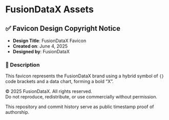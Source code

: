 # FusionDataX Assets

## ✅ Favicon Design Copyright Notice

- **Design Title**: FusionDataX Favicon
- **Created on**: June 4, 2025
- **Designed by**: FusionDataX

### 🎨 Description
This favicon represents the FusionDataX brand using a hybrid symbol of `{}` code brackets and a data chart, forming a bold “X”.

© 2025 FusionDataX. All rights reserved.  
Do not reproduce, redistribute, or use commercially without permission.

This repository and commit history serve as public timestamp proof of authorship.
